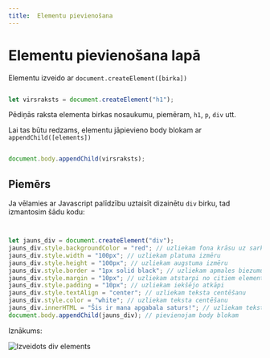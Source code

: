 ```yaml
---
title:  Elementu pievienošana
---
```


# Elementu pievienošana lapā

Elementu izveido ar `document.createElement([birka])`

~~~js

let virsraksts = document.createElement("h1");

~~~
Pēdiņās raksta elementa birkas nosaukumu, piemēram, `h1`, `p`, `div` utt.

Lai tas būtu redzams, elementu jāpievieno body blokam ar `appendChild([elements])`

~~~js

document.body.appendChild(virsraksts);

~~~

## Piemērs

Ja vēlamies ar Javascript palīdzību uztaisīt dizainētu `div` birku, tad izmantosim šādu kodu:

~~~js


let jauns_div = document.createElement("div");
jauns_div.style.backgroundColor = "red"; // uzliekam fona krāsu uz sarkanu
jauns_div.style.width = "100px"; // uzliekam platuma izmēru
jauns_div.style.height = "100px"; // uzliekam augstuma izmēru
jauns_div.style.border = "1px solid black"; // uzliekam apmales biezumu un krāsu
jauns_div.style.margin = "10px"; // uzliekam atstarpi no citiem elementiem
jauns_div.style.padding = "10px"; // uzliekam iekšējo atkāpi
jauns_div.style.textAlign = "center"; // uzliekam teksta centēšanu
jauns_div.style.color = "white"; // uzliekam teksta centēšanu
jauns_div.innerHTML = "Šis ir mana apgabala saturs!"; // uzliekam tekstu
document.body.appendChild(jauns_div); // pievienojam body blokam

~~~
Iznākums:

![Izveidots div elements](/piemers_html_jaunsElements.png)


